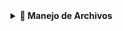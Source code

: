 <details>
<summary><strong>📁 Manejo de Archivos</strong></summary>

<br>

| Función     | Descripción                                                                 | Uso común                                     | Uso con código                                                   |
|-------------|-----------------------------------------------------------------------------|-----------------------------------------------|------------------------------------------------------------------|
| `access`    | Verifica permisos de acceso a un archivo (`F_OK`, `R_OK`, `W_OK`, `X_OK`).  | Comprobar si un archivo existe o es ejecutable | `if (access("file", F_OK) == 0) {...}`                          |
| `open`      | Abre un archivo y devuelve su descriptor.                                   | Abrir archivos para lectura o escritura        | `int fd = open("file.txt", O_RDONLY);`                          |
| `read`      | Lee datos de un descriptor de archivo.                                      | Leer contenido desde un archivo                | `read(fd, buffer, 100);`                                        |
| `close`     | Cierra un descriptor de archivo.                                             | Liberar recursos tras abrir archivos           | `close(fd);`                                                    |
| `unlink`    | Elimina un archivo del sistema de archivos.                                 | Implementar el comando `rm`                    | `unlink("file.txt");`                                           |
| `stat`      | Obtiene información del archivo (nombre, tamaño, permisos).                 | Verificar tipo de archivo o permisos           | `stat("archivo", &st);`                                        |
| `lstat`     | Igual que `stat` pero no sigue enlaces simbólicos.                          | Verificar si un archivo es un enlace simbólico | `lstat("archivo", &st);`                                       |
| `fstat`     | Igual que `stat` pero usando un descriptor de archivo.                      | Obtener info de un archivo ya abierto          | `fstat(fd, &st);`                                               |

### 🧪 Ejemplo práctico: Verificar si un archivo existe y leerlo

```c
#include <fcntl.h>
#include <unistd.h>
#include <stdio.h>
#include <stdlib.h>

int main(void)
{
    char buffer[101];
    int fd, bytes;

    if (access("readme.txt", F_OK) == 0)
    {
        fd = open("readme.txt", O_RDONLY);
        if (fd == -1)
            return (perror("open"), 1);
        bytes = read(fd, buffer, 100);
        if (bytes > 0)
        {
            buffer[bytes] = '\0';
            write(1, buffer, bytes);
        }
        close(fd);
    }
    else
        write(2, "Archivo no encontrado\n", 23);
    return 0;
}
